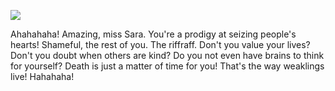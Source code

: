 ![](https://img1.picmix.com/output/pic/normal/4/0/4/6/11756404_a5f3b.gif)

Ahahahaha! Amazing, miss Sara. You're a prodigy at seizing people's hearts! Shameful, the rest of you. The riffraff. Don't you value your lives? Don't you doubt when others are kind? Do you not even have brains to think for yourself? Death is just a matter of time for you! That's the way weaklings live! Hahahaha!
